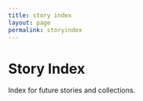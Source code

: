 ```yaml
---
title: story index
layout: page
permalink: storyindex
---
```


# Story Index  
  
Index for future stories and collections.
